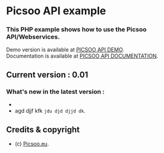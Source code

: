 # Picsoo API example

### This PHP example shows how to use the Picsoo API/Webservices.

Demo version is available at [PICSOO API DEMO](http://picsoocloud.com/picsooapidemo/). \
Documentation is available at [PICSOO API DOCUMENTATION](http://picsoocloud.com/picsooapidoc/). 

## Current version : 0.01


### What's new in the latest version : 

- 
- agd djjf kfk ```jdu djd djjd dk```. 


## Credits & copyright

* (c) [Picsoo.eu](https://picsoo.eu/).

